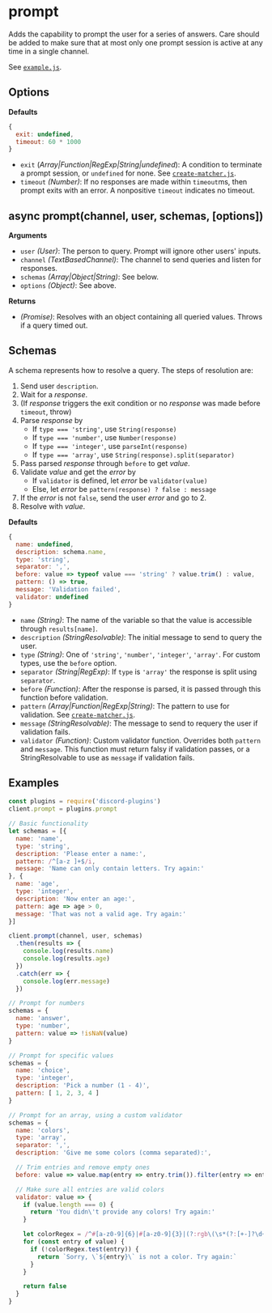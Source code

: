 # prompt

Adds the capability to prompt the user for a series of answers. Care should be
added to make sure that at most only one prompt session is active at any time
in a single channel.

See [`example.js`](example.js).

## Options

**Defaults**
```js
{
  exit: undefined,
  timeout: 60 * 1000
}
```

 - `exit` (*Array|Function|RegExp|String|undefined*): A condition to terminate
    a prompt session, or `undefined` for none. See
    [`create-matcher.js`](../utils/create-matcher.js).
 - `timeout` *(Number)*: If no responses are made within `timeout`ms, then
    prompt exits with an error. A nonpositive `timeout` indicates no timeout.

## async prompt(channel, user, schemas, [options])

**Arguments**

 - `user` *(User)*: The person to query. Prompt will ignore other users' inputs.
 - `channel` *(TextBasedChannel)*: The channel to send queries and listen for
    responses.
 - `schemas` *(Array|Object|String)*: See below.
 - `options` *(Object)*: See above.

**Returns**

 - *(Promise)*: Resolves with an object containing all queried values. Throws if
    a query timed out.

## Schemas

A schema represents how to resolve a query. The steps of resolution are:

 1. Send user `description`.
 2. Wait for a *response*.
 3. (If *response* triggers the exit condition or no *response* was made before
    `timeout`, throw)
 4. Parse *response* by
    - If `type === 'string'`, use `String(response)`
    - If `type === 'number'`, use `Number(response)`
    - If `type === 'integer'`, use `parseInt(response)`
    - If `type === 'array'`, use `String(response).split(separator)`
 5. Pass parsed *response* through `before` to get *value*.
 6. Validate *value* and get the *error* by
    - If `validator` is defined, let *error* be `validator(value)`
    - Else, let *error* be `pattern(response) ? false : message`
 7. If the *error* is not `false`, send the user *error* and go to 2.
 8. Resolve with *value*.

**Defaults**
```js
{
  name: undefined,
  description: schema.name,
  type: 'string',
  separator: ',',
  before: value => typeof value === 'string' ? value.trim() : value,
  pattern: () => true,
  message: 'Validation failed',
  validator: undefined
}
```

 - `name` *(String)*: The name of the variable so that the value is accessible
    through `results[name]`.
 - `description` *(StringResolvable)*: The initial message to send to query the
    user.
 - `type` *(String)*: One of `'string'`, `'number'`, `'integer'`, `'array'`. For
    custom types, use the `before` option.
 - `separator` *(String|RegExp)*: If `type` is `'array'` the response is split
    using `separator`.
 - `before` *(Function)*: After the response is parsed, it is passed through
    this function before validation.
 - `pattern` *(Array|Function|RegExp|String)*: The pattern to use for
    validation. See [`create-matcher.js`](../utils/create-matcher.js).
 - `message` *(StringResolvable)*: The message to send to requery the user if
    validation fails.
 - `validator` *(Function)*: Custom validator function. Overrides both `pattern`
    and `message`. This function must return falsy if validation passes, or a
    StringResolvable to use as `message` if validation fails.

## Examples

```js
const plugins = require('discord-plugins')
client.prompt = plugins.prompt

// Basic functionality
let schemas = [{
  name: 'name',
  type: 'string',
  description: 'Please enter a name:',
  pattern: /^[a-z ]+$/i,
  message: 'Name can only contain letters. Try again:'
}, {
  name: 'age',
  type: 'integer',
  description: 'Now enter an age:',
  pattern: age => age > 0,
  message: 'That was not a valid age. Try again:'
}]

client.prompt(channel, user, schemas)
  .then(results => {
    console.log(results.name)
    console.log(results.age)
  })
  .catch(err => {
    console.log(err.message)
  })

// Prompt for numbers
schemas = {
  name: 'answer',
  type: 'number',
  pattern: value => !isNaN(value)
}

// Prompt for specific values
schemas = {
  name: 'choice',
  type: 'integer',
  description: 'Pick a number (1 - 4)',
  pattern: [ 1, 2, 3, 4 ]
}

// Prompt for an array, using a custom validator
schemas = {
  name: 'colors',
  type: 'array',
  separator: ',',
  description: 'Give me some colors (comma separated):',

  // Trim entries and remove empty ones
  before: value => value.map(entry => entry.trim()).filter(entry => entry),

  // Make sure all entries are valid colors
  validator: value => {
    if (value.length === 0) {
      return 'You didn\'t provide any colors! Try again:'
    }

    let colorRegex = /^#[a-z0-9]{6}|#[a-z0-9]{3}|(?:rgb\(\s*(?:[+-]?\d+%?)\s*,\s*(?:[+-]?\d+%?)\s*,\s*(?:[+-]?\d+%?)\s*\))aqua|black|blue|fuchsia|gray|green|lime|maroon|navy|olive|orange|purple|red|silver|teal|white|yellow$/i
    for (const entry of value) {
      if (!colorRegex.test(entry)) {
        return `Sorry, \`${entry}\` is not a color. Try again:`
      }
    }

    return false
  }
}
```
